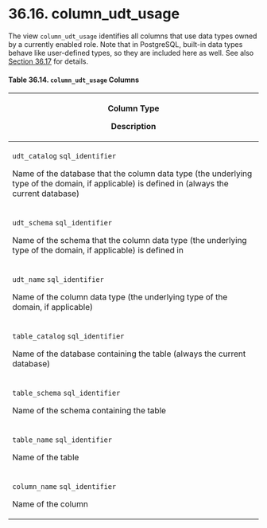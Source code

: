# 36.16. column\_udt\_usage

The view `column_udt_usage` identifies all columns that use data types owned by a currently enabled role. Note that in PostgreSQL, built-in data types behave like user-defined types, so they are included here as well. See also [Section 36.17](https://www.postgresql.org/docs/13/infoschema-columns.html) for details.

#### **Table 36.14. `column_udt_usage` Columns**

| <p>Column Type</p><p>Description</p>                                                                                                                                                                            |
| --------------------------------------------------------------------------------------------------------------------------------------------------------------------------------------------------------------- |
| <p><code>udt_catalog</code> <code>sql_identifier</code></p><p>Name of the database that the column data type (the underlying type of the domain, if applicable) is defined in (always the current database)</p> |
| <p><code>udt_schema</code> <code>sql_identifier</code></p><p>Name of the schema that the column data type (the underlying type of the domain, if applicable) is defined in</p>                                  |
| <p><code>udt_name</code> <code>sql_identifier</code></p><p>Name of the column data type (the underlying type of the domain, if applicable)</p>                                                                  |
| <p><code>table_catalog</code> <code>sql_identifier</code></p><p>Name of the database containing the table (always the current database)</p>                                                                     |
| <p><code>table_schema</code> <code>sql_identifier</code></p><p>Name of the schema containing the table</p>                                                                                                      |
| <p><code>table_name</code> <code>sql_identifier</code></p><p>Name of the table</p>                                                                                                                              |
| <p><code>column_name</code> <code>sql_identifier</code></p><p>Name of the column</p>                                                                                                                            |
